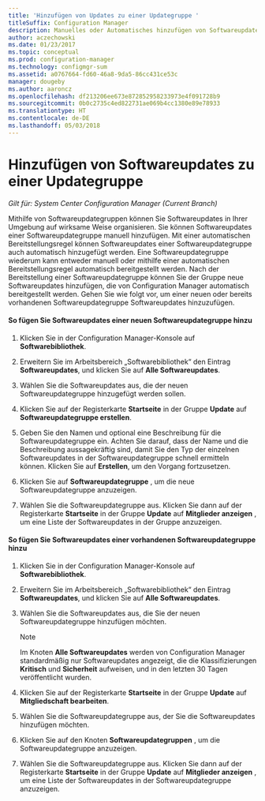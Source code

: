 ```yaml
---
title: 'Hinzufügen von Updates zu einer Updategruppe '
titleSuffix: Configuration Manager
description: Manuelles oder Automatisches hinzufügen von Softwareupdates zu einer Softwareupdategruppe in Ihrer Umgebung.
author: aczechowski
ms.date: 01/23/2017
ms.topic: conceptual
ms.prod: configuration-manager
ms.technology: configmgr-sum
ms.assetid: a0767664-fd60-46a8-9da5-86cc431ce53c
manager: dougeby
ms.author: aaroncz
ms.openlocfilehash: df213206ee673e872852958233973e4f091728b9
ms.sourcegitcommit: 0b0c2735c4ed822731ae069b4cc1380e89e78933
ms.translationtype: HT
ms.contentlocale: de-DE
ms.lasthandoff: 05/03/2018
---
```

# <a name="add-software-updates-to-an-update-group"></a>Hinzufügen von Softwareupdates zu einer Updategruppe  

*Gilt für: System Center Configuration Manager (Current Branch)*

 Mithilfe von Softwareupdategruppen können Sie Softwareupdates in Ihrer Umgebung auf wirksame Weise organisieren. Sie können Softwareupdates einer Softwareupdategruppe manuell hinzufügen. Mit einer automatischen Bereitstellungsregel können Softwareupdates einer Softwareupdategruppe auch automatisch hinzugefügt werden. Eine Softwareupdategruppe wiederum kann entweder manuell oder mithilfe einer automatischen Bereitstellungsregel automatisch bereitgestellt werden. Nach der Bereitstellung einer Softwareupdategruppe können Sie der Gruppe neue Softwareupdates hinzufügen, die von Configuration Manager automatisch bereitgestellt werden. Gehen Sie wie folgt vor, um einer neuen oder bereits vorhandenen Softwareupdategruppe Softwareupdates hinzuzufügen.  

#### <a name="to-add-software-updates-to-a-new-software-update-group"></a>So fügen Sie Softwareupdates einer neuen Softwareupdategruppe hinzu  

1.  Klicken Sie in der Configuration Manager-Konsole auf **Softwarebibliothek**.  

2.  Erweitern Sie im Arbeitsbereich „Softwarebibliothek“ den Eintrag **Softwareupdates**, und klicken Sie auf **Alle Softwareupdates**.  

3.  Wählen Sie die Softwareupdates aus, die der neuen Softwareupdategruppe hinzugefügt werden sollen.  

4.  Klicken Sie auf der Registerkarte **Startseite** in der Gruppe **Update** auf **Softwareupdategruppe erstellen**.  

5.  Geben Sie den Namen und optional eine Beschreibung für die Softwareupdategruppe ein. Achten Sie darauf, dass der Name und die Beschreibung aussagekräftig sind, damit Sie den Typ der einzelnen Softwareupdates in der Softwareupdategruppe schnell ermitteln können. Klicken Sie auf **Erstellen**, um den Vorgang fortzusetzen.  

6.  Klicken Sie auf **Softwareupdategruppe** , um die neue Softwareupdategruppe anzuzeigen.  

7.  Wählen Sie die Softwareupdategruppe aus. Klicken Sie dann auf der Registerkarte **Startseite** in der Gruppe **Update** auf **Mitglieder anzeigen** , um eine Liste der Softwareupdates in der Gruppe anzuzeigen.  

#### <a name="to-add-software-updates-to-an-existing-software-update-group"></a>So fügen Sie Softwareupdates einer vorhandenen Softwareupdategruppe hinzu  

1.  Klicken Sie in der Configuration Manager-Konsole auf **Softwarebibliothek**.  

2.  Erweitern Sie im Arbeitsbereich „Softwarebibliothek“ den Eintrag **Softwareupdates**, und klicken Sie auf **Alle Softwareupdates**.  

3.  Wählen Sie die Softwareupdates aus, die Sie der neuen Softwareupdategruppe hinzufügen möchten.  

    > [!NOTE]  
    >  Im Knoten **Alle Softwareupdates** werden von Configuration Manager standardmäßig nur Softwareupdates angezeigt, die die Klassifizierungen **Kritisch** und **Sicherheit** aufweisen, und in den letzten 30 Tagen veröffentlicht wurden.  

4.  Klicken Sie auf der Registerkarte **Startseite** in der Gruppe **Update** auf **Mitgliedschaft bearbeiten**.  

5.  Wählen Sie die Softwareupdategruppe aus, der Sie die Softwareupdates hinzufügen möchten.  

6.  Klicken Sie auf den Knoten **Softwareupdategruppen** , um die Softwareupdategruppe anzuzeigen.  

7.  Wählen Sie die Softwareupdategruppe aus. Klicken Sie dann auf der Registerkarte **Startseite** in der Gruppe **Update** auf **Mitglieder anzeigen** , um eine Liste der Softwareupdates in der Softwareupdategruppe anzuzeigen.  
